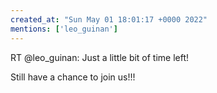```yaml
---
created_at: "Sun May 01 18:01:17 +0000 2022"
mentions: ['leo_guinan']
---
```


RT @leo_guinan: Just a little bit of time left!

Still have a chance to join us!!!